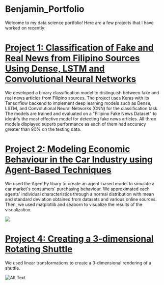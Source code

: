 # Benjamin_Portfolio
Welcome to my data science portfolio! Here are a few projects that I have worked on recently:

# [Project 1: Classification of Fake and Real News from Filipino Sources Using Dense, LSTM and Convolutional Neural Networks](https://github.com/benjaminang06/Fake-News-Classifier)
We developed a binary classification model to distinguish between fake and real news articles from Filipino sources. The project uses Keras with its Tensorflow backend to implement deep learning models such as Dense, LSTM, and Convolutional Neural Networks (CNN) for the classification task. The models are trained and evaluated on a "Filipino Fake News Dataset" to identify the most effective model for detecting fake news articles. All three models displayed superb performance as each of them had accuracy greater than 90% on the testing data.



# [Project 2: Modeling Economic Behaviour in the Car Industry using Agent-Based Techniques](https://google.com)
We used the AgentPy libary to create an agent-based model to simulate a car market's consumers' purchasing behaviour. We approximated each agents' individual characteristics through a normal distribution with mean and standard deviation obtained from datasets and various online sources. Then, we used matplotlib and seaborn to visualize the results of the visualization.

![](/images/matrix_results.png)


# [Project 4: Creating a 3-dimensional Rotating Shuttle](https://github.com/benjaminang06/Rotating-Shuttle)
We used linear transformations to create a 3-dimensional rendering of a shuttle.

![Alt Text](shuttle.gif)





